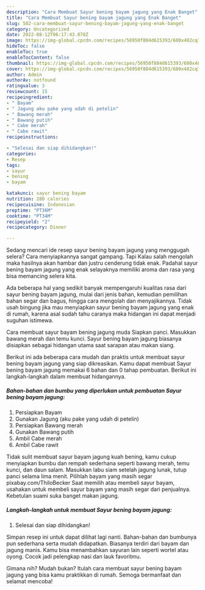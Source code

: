 ```yaml
---
description: "Cara Membuat Sayur bening bayam jagung yang Enak Banget"
title: "Cara Membuat Sayur bening bayam jagung yang Enak Banget"
slug: 502-cara-membuat-sayur-bening-bayam-jagung-yang-enak-banget
category: Uncategorized
date: 2022-08-12T06:17:43.078Z
image: https://img-global.cpcdn.com/recipes/56950f884d615393/680x482cq70/sayur-bening-bayam-jagung-foto-resep-utama.jpg
hideToc: false
enableToc: true
enableTocContent: false
thumbnail: https://img-global.cpcdn.com/recipes/56950f884d615393/680x482cq70/sayur-bening-bayam-jagung-foto-resep-utama.jpg
cover: https://img-global.cpcdn.com/recipes/56950f884d615393/680x482cq70/sayur-bening-bayam-jagung-foto-resep-utama.jpg
author: Admin
authorAv: notfound
ratingvalue: 3
reviewcount: 15
recipeingredient:
- " Bayam"
- " Jagung aku pake yang udah di petelin"
- " Bawang merah"
- " Bawang putih"
- " Cabe merah"
- " Cabe rawit"
recipeinstructions:

- "Selesai dan siap dihidangkan!"
categories:
- Resep
tags:
- sayur
- bening
- bayam

katakunci: sayur bening bayam 
nutrition: 280 calories
recipecuisine: Indonesian
preptime: "PT36M"
cooktime: "PT34M"
recipeyield: "2"
recipecategory: Dinner

---
```



Sedang mencari ide resep sayur bening bayam jagung yang menggugah selera? Cara menyiapkannya sangat gampang. Tapi Kalau salah mengolah maka hasilnya akan hambar dan justru cenderung tidak enak. Padahal sayur bening bayam jagung yang enak selayaknya memiliki aroma dan rasa yang bisa memancing selera kita.


Ada beberapa hal yang sedikit banyak mempengaruhi kualitas rasa dari sayur bening bayam jagung, mulai dari jenis bahan, kemudian pemilihan bahan segar dan bagus, hingga cara mengolah dan menyajikannya. Tidak usah bingung jika mau menyiapkan sayur bening bayam jagung yang enak di rumah, karena asal sudah tahu caranya maka hidangan ini dapat menjadi suguhan istimewa.

Cara membuat sayur bayam bening jagung muda Siapkan panci. Masukkan bawang merah dan temu kunci. Sayur bening bayam jagung biasanya disiapkan sebagai hidangan utama saat sarapan atau makan siang.


Berikut ini ada beberapa cara mudah dan praktis untuk membuat sayur bening bayam jagung yang siap dikreasikan. Kamu dapat membuat Sayur bening bayam jagung memakai 6 bahan dan 0 tahap pembuatan. Berikut ini langkah-langkah dalam membuat hidangannya.

<!--inarticleads1-->

##### Bahan-bahan dan bumbu yang diperlukan untuk pembuatan Sayur bening bayam jagung:

1. Persiapkan  Bayam
1. Gunakan  Jagung (aku pake yang udah di petelin)
1. Persiapkan  Bawang merah
1. Gunakan  Bawang putih
1. Ambil  Cabe merah
1. Ambil  Cabe rawit


Tidak sulit membuat sayur bayam jagung kuah bening, kamu cukup menyiapkan bumbu dan rempah sederhana seperti bawang merah, temu kunci, dan daun salam. Masukkan labu siam setelah jagung lunak, tutup panci selama lima menit. Pilihlah bayam yang masih segar pixabay.com/ThiloBecker Saat memilih atau membeli sayur bayam, usahakan untuk membeli sayur bayam yang masih segar dari penjualnya. Kebetulan suami suka banget makan jagung. 

<!--inarticleads2-->

##### Langkah-langkah untuk membuat Sayur bening bayam jagung:


1. Selesai dan siap dihidangkan!

Simpan resep ini untuk dapat dilihat lagi nanti. Bahan-bahan dan bumbunya pun sederhana serta mudah didapatkan. Biasanya terdiri dari bayam dan jagung manis. Kamu bisa menambahkan sayuran lain seperti wortel atau oyong. Cocok jadi pelengkap nasi dan lauk favoritmu. 

Gimana nih? Mudah bukan? Itulah cara membuat sayur bening bayam jagung yang bisa kamu praktikkan di rumah. Semoga bermanfaat dan selamat mencoba!
